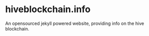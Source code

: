 # hiveblockchain.info
An opensourced jekyll powered website, providing info on the hive blockchain.
